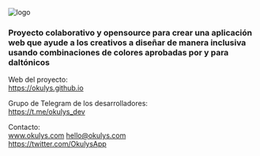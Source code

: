 ![logo](https://github.com/okulys/okulys.github.io/blob/master/images/ic-logo.png)
### Proyecto colaborativo y opensource para crear una aplicación web que ayude a los creativos a diseñar de manera inclusiva usando combinaciones de colores aprobadas por y para daltónicos

Web del proyecto:  
https://okulys.github.io

Grupo de Telegram de los desarrolladores:  
https://t.me/okulys_dev

Contacto:  
www.okulys.com 
hello@okulys.com  
https://twitter.com/OkulysApp 

